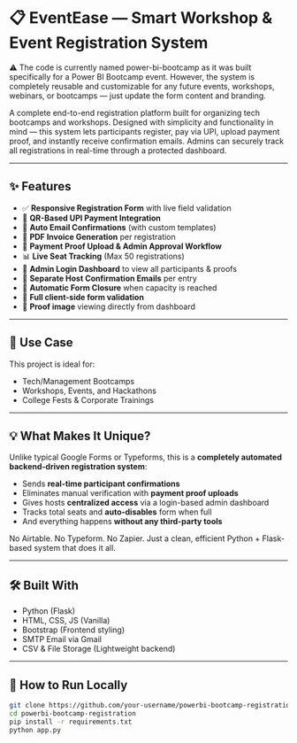 # 📋 EventEase — Smart Workshop & Event Registration System
⚠️ The code is currently named power-bi-bootcamp as it was built specifically for a Power BI Bootcamp event. However, the system is completely reusable and customizable for any future events, workshops, webinars, or bootcamps — just update the form content and branding.


A complete end-to-end registration platform built for organizing tech bootcamps and workshops. Designed with simplicity and functionality in mind — this system lets participants register, pay via UPI, upload payment proof, and instantly receive confirmation emails. Admins can securely track all registrations in real-time through a protected dashboard.

---

## ✨ Features

- ✅ **Responsive Registration Form** with live field validation
- 📱 **QR-Based UPI Payment Integration**
- 📩 **Auto Email Confirmations** (with custom templates)
- 📄 **PDF Invoice Generation** per registration
- 🧾 **Payment Proof Upload & Admin Approval Workflow**
- 📊 **Live Seat Tracking** (Max 50 registrations)
- 🔐 **Admin Login Dashboard** to view all participants & proofs
- 💌 **Separate Host Confirmation Emails** per entry
- 🚫 **Automatic Form Closure** when capacity is reached
- 🧠 **Full client-side form validation**
- 📸 **Proof image** viewing directly from dashboard

---

## 🎯 Use Case

This project is ideal for:
- Tech/Management Bootcamps
- Workshops, Events, and Hackathons
- College Fests & Corporate Trainings

---

## 💡 What Makes It Unique?

Unlike typical Google Forms or Typeforms, this is a **completely automated backend-driven registration system**:
- Sends **real-time participant confirmations**
- Eliminates manual verification with **payment proof uploads**
- Gives hosts **centralized access** via a login-based admin dashboard
- Tracks total seats and **auto-disables** form when full
- And everything happens **without any third-party tools**

No Airtable. No Typeform. No Zapier. Just a clean, efficient Python + Flask-based system that does it all.

---

## 🛠️ Built With

- Python (Flask)
- HTML, CSS, JS (Vanilla)
- Bootstrap (Frontend styling)
- SMTP Email via Gmail
- CSV & File Storage (Lightweight backend)

---


## 🚀 How to Run Locally

```bash
git clone https://github.com/your-username/powerbi-bootcamp-registration.git
cd powerbi-bootcamp-registration
pip install -r requirements.txt
python app.py
